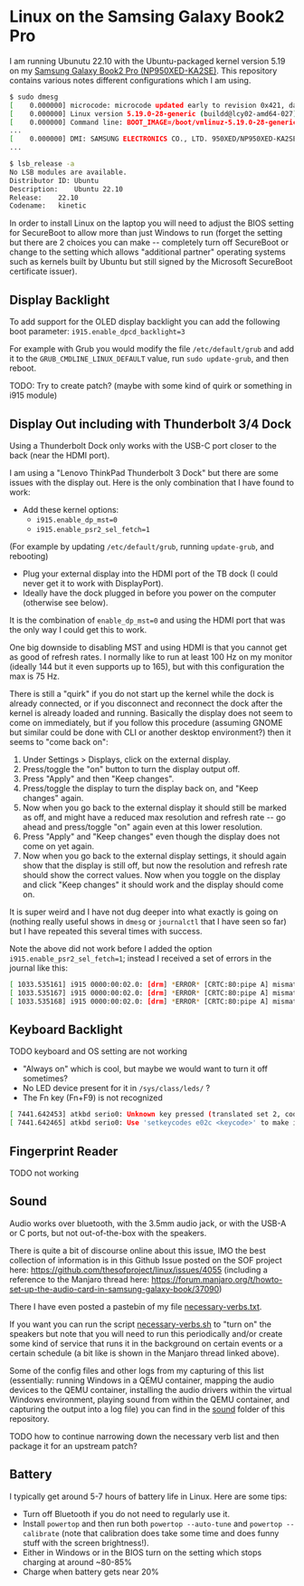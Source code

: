 # Linux on the Samsing Galaxy Book2 Pro

I am running Ubunutu 22.10 with the Ubuntu-packaged kernel version 5.19 on my [Samsung Galaxy Book2 Pro (NP950XED-KA2SE)](https://www.samsung.com/se/business/computers/galaxy-book/galaxy-book2-pro-15inch-i7-16gb-512gb-np950xed-ka2se/). This repository contains various notes different configurations which I am using.

```sh
$ sudo dmesg
[    0.000000] microcode: microcode updated early to revision 0x421, date = 2022-06-15
[    0.000000] Linux version 5.19.0-28-generic (buildd@lcy02-amd64-027) (x86_64-linux-gnu-gcc-12 (Ubuntu 12.2.0-3ubuntu1) 12.2.0, GNU ld (GNU Binutils for Ubuntu) 2.39) #29-Ubuntu SMP PREEMPT_DYNAMIC Thu Dec 15 09:37:06 UTC 2022 (Ubuntu 5.19.0-28.29-generic 5.19.17)
[    0.000000] Command line: BOOT_IMAGE=/boot/vmlinuz-5.19.0-28-generic root=UUID=51750a71-2075-49d1-b42a-895d4b9c3ebb ro quiet splash i915.enable_dpcd_backlight=3 vt.handoff=7
...
[    0.000000] DMI: SAMSUNG ELECTRONICS CO., LTD. 950XED/NP950XED-KA2SE, BIOS P08RGF.054.220817.ZQ 08/17/2022
...

$ lsb_release -a
No LSB modules are available.
Distributor ID:	Ubuntu
Description:	Ubuntu 22.10
Release:	22.10
Codename:	kinetic
```

In order to install Linux on the laptop you will need to adjust the BIOS setting for SecureBoot to allow more than just Windows to run (forget the setting but there are 2 choices you can make -- completely turn off SecureBoot or change to the setting which allows "additional partner" operating systems such as kernels built by Ubuntu but still signed by the Microsoft SecureBoot certificate issuer).

## Display Backlight

To add support for the OLED display backlight you can add the following boot parameter: `i915.enable_dpcd_backlight=3`

For example with Grub you would modify the file `/etc/default/grub` and add it to the `GRUB_CMDLINE_LINUX_DEFAULT` value, run `sudo update-grub`, and then reboot.

TODO: Try to create patch? (maybe with some kind of quirk or something in i915 module)

## Display Out including with Thunderbolt 3/4 Dock

Using a Thunderbolt Dock only works with the USB-C port closer to the back (near the HDMI port).

I am using a "Lenovo ThinkPad Thunderbolt 3 Dock" but there are some issues with the display out. Here is the only combination that I have found to work:

- Add these kernel options:
  - `i915.enable_dp_mst=0`
  - `i915.enable_psr2_sel_fetch=1`

(For example by updating `/etc/default/grub`, running `update-grub`, and rebooting)

- Plug your external display into the HDMI port of the TB dock (I could never get it to work with DisplayPort).
- Ideally have the dock plugged in before you power on the computer (otherwise see below).

It is the combination of `enable_dp_mst=0` and using the HDMI port that was the only way I could get this to work.

One big downside to disabling MST and using HDMI is that you cannot get as good of refresh rates. I normally like to run at least 100 Hz on my monitor (ideally 144 but it even supports up to 165), but with this configuration the max is 75 Hz.

There is still a "quirk" if you do not start up the kernel while the dock is already connected, or if you disconnect and reconnect the dock after the kernel is already loaded and running. Basically the display does not seem to come on immediately, but if you follow this procedure (assuming GNOME but similar could be done with CLI or another desktop environment?) then it seems to "come back on":

1. Under Settings > Displays, click on the external display.
1. Press/toggle the "on" button to turn the display output off.
1. Press "Apply" and then "Keep changes".
1. Press/toggle the display to turn the display back on, and "Keep changes" again.
1. Now when you go back to the external display it should still be marked as off, and might have a reduced max resolution and refresh rate -- go ahead and press/toggle "on" again even at this lower resolution.
1. Press "Apply" and "Keep changes" even though the display does not come on yet again.
1. Now when you go back to the external display settings, it should again show that the display is still off, but now the resolution and refresh rate should show the correct values. Now when you toggle on the display and click "Keep changes" it should work and the display should come on.

It is super weird and I have not dug deeper into what exactly is going on (nothing really useful shows in `dmesg` or `journalctl` that I have seen so far) but I have repeated this several times with success.

Note the above did not work before I added the option `i915.enable_psr2_sel_fetch=1`; instead I received a set of errors in the journal like this:

```sh
[ 1033.535161] i915 0000:00:02.0: [drm] *ERROR* [CRTC:80:pipe A] mismatch in has_psr (expected yes, found no)
[ 1033.535167] i915 0000:00:02.0: [drm] *ERROR* [CRTC:80:pipe A] mismatch in has_psr2 (expected yes, found no)
[ 1033.535168] i915 0000:00:02.0: [drm] *ERROR* [CRTC:80:pipe A] mismatch in enable_psr2_sel_fetch (expected yes, found no)
```

## Keyboard Backlight

TODO keyboard and OS setting are not working

- "Always on" which is cool, but maybe we would want to turn it off sometimes?
- No LED device present for it in `/sys/class/leds/` ?
- The Fn key (Fn+F9) is not recognized

```sh
[ 7441.642453] atkbd serio0: Unknown key pressed (translated set 2, code 0xac on isa0060/serio0).
[ 7441.642465] atkbd serio0: Use 'setkeycodes e02c <keycode>' to make it known.
```

## Fingerprint Reader

TODO not working

## Sound

Audio works over bluetooth, with the 3.5mm audio jack, or with the USB-A or C ports, but not out-of-the-box with the speakers.

There is quite a bit of discourse online about this issue, IMO the best collection of information is in this Github Issue posted on the SOF project here: https://github.com/thesofproject/linux/issues/4055 (including a reference to the Manjaro thread here: https://forum.manjaro.org/t/howto-set-up-the-audio-card-in-samsung-galaxy-book/37090)

There I have even posted a pastebin of my file [necessary-verbs.txt](sound/necessary-verbs.txt).

If you want you can run the script [necessary-verbs.sh](sound/necessary-verbs.sh) to "turn on" the speakers but note that you will need to run this periodically and/or create some kind of service that runs it in the background on certain events or a certain schedule (a bit like is shown in the Manjaro thread linked above).

Some of the config files and other logs from my capturing of this list (essentially: running Windows in a QEMU container, mapping the audio devices to the QEMU container, installing the audio drivers within the virtual Windows environment, playing sound from within the QEMU container, and capturing the output into a log file) you can find in the [sound](./sound/) folder of this repository.

TODO how to continue narrowing down the necessary verb list and then package it for an upstream patch?

## Battery

I typically get around 5-7 hours of battery life in Linux. Here are some tips:

- Turn off Bluetooth if you do not need to regularly use it.
- Install `powertop` and then run both `powertop --auto-tune` and `powertop --calibrate` (note that calibration does take some time and does funny stuff with the screen brightness!).
- Either in Windows or in the BIOS turn on the setting which stops charging at around ~80-85%
- Charge when battery gets near 20%

